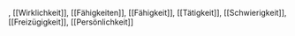 , [[Wirklichkeit]], [[Fähigkeiten]], [[Fähigkeit]], [[Tätigkeit]], [[Schwierigkeit]], [[Freizügigkeit]], [[Persönlichkeit]]